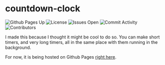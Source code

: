 # countdown-clock
![Github Pages Up](https://img.shields.io/website?style=plastic&url=https%3A%2F%2Fjavaspence.github.io%2Fcountdown-clock)
![License](https://img.shields.io/github/license/javaspence/countdown-clock?style=plastic)
![Issues Open](https://img.shields.io/github/issues/javaspence/countdown-clock?style=plastic)
![Commit Activity](https://img.shields.io/github/commit-activity/w/javaspence/countdown-clock?style=plastic)
![Contributors](https://img.shields.io/github/contributors/javaspence/countdown-clock?style=plastic)

I made this because I thought it might be cool to do so. You can make short timers, and very long timers, all in the same place with them running in the background.

For now, it is being hosted on Github Pages [right here](https://javaspence.github.io/countdown-clock).
